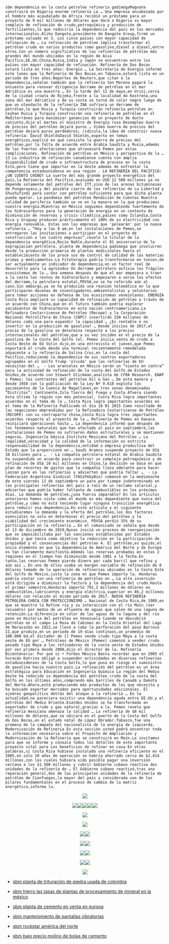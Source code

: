
```
sbm dependencia en la costa petroleo refineria gadimogaMagnate construirá en Nigeria enorme refinería La … Una empresa encabezada por el hombre más acaudalado de Africa recibió un préstamo para un proyecto de 9 mil millones de dólares que dará a Nigeria su mayor complejo de refinación de crudo,petroquímica y producción de fertilizantes,lo que reduciría la dependencia del país en los mercados internacionales.Aliko Dangote,presidente de Dangote Group,firmó un préstamo valuado en 3. Los cinco países con mayor capacidad de refinación de … La refinación de petróleo implica transformar el petróleo crudo en varios productos como gasolina,diesel y diesel,entre otros.Con un número significativo de las refinerías de petróleo más grandes del mundo ubicadas en la región de Asia Pacífico,EE.UU.China,Rusia,India y Japón se encuentran entre los países con mayor capacidad de refinación. Refinería de Dos Bocas estará lista en tres años: Energía … La Secretaría de Energía informó este lunes que la Refinería de Dos Bocas,en Tabasco,estará lista en un periodo de tres años.Reportes de Reuters,que citan a la dependencia,señalan también que la refinería ten Morena pagará la encuesta para renovar dirigencia Derrame de petróleo en el mar Adriático es una muestra … En la tarde del 12 de mayo,en Urinj,cerca de la ciudad croata de Rijeka,frente a la localidad de Kostrena,una zona del mar Adriático y de su costa se tornó de color negro luego de que un oleoducto de la refinería INA sufriera un derrame de petróleo,lo que Rusia y Turquía construirán refinería petróleo en Ceyhan Rusia y Turquía construirán una refinería de petróleo en el Mediterráneo para maximizar ganancias de un proyecto de ducto conjunto,dijo el martes el ministro de Energía ruso Desempleo Guerra de precios del petróleo dejará puros … Video Guerra de precios del petróleo dejará puros perdedores; ridícula,la idea de construir nueva refinería: David ShieldsDavid Shields,experto en temas energéticos,explicó en qué consiste la guerra de precios del petróleo,por la falta de acuerdo entre Arabia Saudita y Rusia,además de las fuertes afectaciones que atravesará Pemex por estas complicaciones. Refinación de petróleo en México y perspectiva de la … 13 La industria de refinación canadiense cuenta con amplia disponibilidad de crudo e infraestructura de proceso en la costa Este,pero tiene que importar en la Oeste además de enfrentar la competencia estadounidense en esa región . LA REFINERÍA DEL PACÍFICO: ¿UN CUENTO CHINO? La suerte del más grande proyecto energético del país,la Refinería del Pacífico,avaluado en USD 12 500 millones ya no depende solamente del petróleo del ITT,sino de las arenas bituminosas de Pungarayacu,y del posible cierre de las refinerías de La Libertad y Shushufindi para contar con petróleo suficiente para que dicha planta pueda operar. La pandemia del petróleo Rendición de Cuentas Nuestra calidad de periferia también se ve en la manera en la que producimos nuestra energía.Mientras en México seguimos dependiendo fuertemente de los hidrocarburos para la generación de energía en un contexto de disminución de reservas y crisis climática,países como Islandia,Costa Rica y Uruguay producen prácticamente el 100% de su electricidad con energía renovable. Estas son las empresas que 'pelearán' por la nueva refinería … “Hoy a las 9 am,en las instalaciones de Pemex,se entregaron las invitaciones a participar en el proyecto de construcción a las cuatro empresas”,reveló la titular de la dependencia energética,Rocío Nahle,durante el 81 aniversario de la expropiación petrolera. planta de dependencia gadimoga que involucren desde la producción primaria de plantas medicinales hasta el establecimiento de los proce sos de control de calidad de las materias primas y medicamentos.La Fitoterapia podría transformarse en tonces,de ser actualmente un indicador de dependencia,en un factor real de desarrollo para la agroindus Un derrame petrolero asfixia los frágiles ecosistemas de la … Una semana después de que el mar empezara a traer a la costa los restos de hidrocarburo y empezaron a verse los efectos del derrame,la petrolera estatal,PDVSA,no se ha referido aún al caso.Sin embargo,ya se ha producido una reunión telemática en la que participaron decenas de investigadores,ambientalistas y voluntarios para tomar acciones en defensa de los ecosistemas venezolanos. ENERGÍA Costa Rica ampliará su capacidad de refinación de petróleo a través de un acuerdo con China,que en el futuro también podría explorar yacimientos de hidrocarburos en esta nación centroamericana.La Refinadora Costarricense de Petróleo (Recope) y la Corporación Nacional Petrolífera de China (CNPC) invertirán 150 millones de dólares cada una para expandir la capacidad … ¿Es rentable o no invertir en la producción de gasolina? … Desde inicios de 2017,el precio de la gasolina se determina respecto a los precios internacionales del petróleo,que a su vez inciden en el precio de la gasolina de la Costa del Golfo (el. Pemex inicia venta de crudo a Costa Oeste de EU Volin dijo,en una entrevista el jueves,que Pemex exportará el crudo desde una terminal recientemente remodelada adyacente a la refinería de Salina Cruz,en la costa del Pacífico,reduciendo la dependencia de sus centros exportadores agrupados en el Golfo Trump 'olvida' que las refinerías de EU necesitan del …  · Los aranceles en México serán un “viento en contra” para la actividad de refinación de la costa del Golfo de Estados Unidos,de acuerdo con Stewart Glickman,analista de CFRA Research. ENAP y Pemex; los contrastes del petróleo Oil & Gas … De esta manera y desde 1950 con la publicación de la Ley Nº 9.618 explota los yacimientos de la Cuenca de Magallanes,en tres zonas denominadas “Distritos”: Continente,Isla Tierra del Fuego y Costa Afuera siendo ésta última la región con más potencial. Costa Rica logra importantes acuerdos en el tema de la … Costa Rica logra importantes acuerdos en el tema de la Refinería Publicado el día 16 01 2015 Como resultado de las negociones emprendidas por la Refinadora Costarricense de Petróleo (RECOPE) con su contraparte china,Costa Rica logra tres importantes acuerdos respecto al proyecto de la … Refinería de Pemex en Oaxaca reiniciará operaciones hasta … La dependencia informó que después de los fenómenos naturales que han afectado al país en septiembre,las instalaciones de Pemex no sufrieron daños estructurales y se mantienen seguras. Ingeniería básica Instituto Mexicano del Petróleo … La legalidad,veracidad y la calidad de la información es estricta responsabilidad de la dependencia,entidad o empresa productiva del Estado que la proporcionó en … Saudi Aramco suspende proyecto de US$ 10 billones para …  · La compañía petrolera estatal de Arabia Saudita ha suspendido un acuerdo para construir un complejo petroquímico y de refinación de US$ 10 mil millones en China,la decisión se basa en que plan de recortes de gastos que la compañía lleva adelante para hacer Lanzan paro en las refinerías y advierten que podría faltar …  · La Federación Argentina Sindical (FASiPeGyBio) comenzó en la medianoche de este viernes 11 de septiembre un paro por tiempo indeterminado en las principales refinerías del país a raíz de un reclamo salarial,y advierten que podría haber faltante de combustibles en los próximos días. La demanda de petróleo,¿una fuerza imparable? En los artículos anteriores hemos visto cómo el mundo es más dependiente que nunca del petróleo,y cómo no está teniendo lugar ninguna transición energética para reducir esa dependencia.En este artículo y el siguiente estudiaremos la demanda y la oferta del petróleo,los dos factores esenciales no solo en determinar el precio del petróleo y la viabilidad del crecimiento económico. PDVSA perdió 35% de su participación en la refinería … En el comunicado se señala que desde el 13 de diciembre de 2019,Nynas inició un proceso de reorganización que se imposibilitaba por las sanciones establecidas por Estados Unidos y que tenía como objetivo la reducción en la participación de propiedad y el consecuencias del petroleo 4. El petróleo,es quizás,el único elemento en que la dependencia de América del Norte y de Europa es tan claramente manifiesta.Además las reservas probadas en estas 2 regiones en el tiempo han disminuido desde 1981 a la fecha.En tanto,las reservas Pemex pierde dinero por cada barril que refina y aún así … En uno de ellos usaba un margen variable de refinación de 8 dólares tomado de la operación de refinerías ubicadas en la Costa Este del Golfo de México,justo la zona en que Pemex importa la. Honduras podría contar con una refinería de petróleo en … La alta inversión está dirigida a disminuir la factura y la dependencia del crudo.Hasta el primer semestre,Honduras importó 791,2 millones de dólares en combustibles,lubricantes y energía eléctrica,superior en 86,2 millones dólares con relación al mismo período de 2017. NUEVA REFINERÍA PETROLERA CHOCA CON PROTECCIONISMO … Nacional de Costa Rica,de 1989,en que se muestra la Refine ría y su interacción con el río Moín (ver recuadro) por medio de un efluente de aguas que salen de una laguna de retención.La diferencia en color de las aguas de la laguna y del río pone en Historia del petróleo en Venezuela Cuando se descubrió petróleo en el campo La Rosa de Cabimas en la Costa Oriental del Lago de Maracaibo en 1922,se llevó a cabo la perforación del pozo Barroso II,que produjo,en un período de 19 días continuos,un promedio de 100.000 bd,el dictador de [] Pemex vende crudo tipo Maya a la costa oeste de EU por … Petróleos de México (Pemex) comenzó a vender crudo pesado tipo Maya a los refinadores de la costa oeste de Estados Unidos por vez primera desde 2008,dijo el director de la. Refinería Bicentenario: Por qué sí • Forbes México Basta recordar que en 2005 el huracán Katrina obligó a suspender actividades en diversas refinerías estadounidenses de la Costa Golfo,lo que puso en riesgo el suministro de gasolina hacia nuestro país.La refinación del petróleo es un área estratégica para Educación en Ingeniería Química La región del Medio Oeste ha reducido su dependencia del petróleo crudo de la costa del Golfo en los últimos años,comprando más barriles de Canadá y Dakota del Norte.Ahora,está produciendo más productos de los que necesita y ha buscado exportar mercados para oportunidades adicionales. El ajedrez geopolítico detrás del ataque a la refinería … En la actualidad,no pareciera existir una dependencia aguda entre EE.UU.y el petróleo del Medio Oriente.Esatdos Unidos se ha transformado en exportador de crudo y gas natural,gracias a la. Pemex revela que refinería mexicana amenaza la calidad … La refinería de $8 mil millones de dólares,que se ubicará en el puerto de la Costa del Golfo de Dos Bocas,en el estado natal de López Obrador,Tabasco,fue una promesa de la campaña del nacionalista de la energía de izquierda. Modernización de Refinería En esta sección usted podrá encontrar toda la información necesaria sobre el Proyecto de Ampliación y Modernización de la Refinería que se construirá en Moín.Le invitamos para que se informe y conozca todos los detalles de este importante proyecto vital para Los beneficios de refinar en casa En otras palabras,si Costa Rica hubiese instalado una refinería eficiente en el 2005,en solo 10 años de operación se habría ahorrado cerca de $2.414 millones,con los cuales hubiera sido posible pagar una inversión cercana a los $1.500 millones y cubrir Gobierno cubano reactiva dos unidades de la refinería de … El Gobierno cubano reactivó,tras una reparación general,dos de las principales unidades de la refinería de petróleo de Cienfuegos,la mayor del país y considerada uno de los pilares fundamentales en el proceso de cambio de la matriz energética,informa la. 
```

<div align="center">

<a href="https://es-crusher.shibang-china.com/github&k=sbm+dependencia+en+la+costa+petroleo+refineria+gadimoga"><img src="https://static.shibang-china.com/es/crusher/logo.jpg"></a>

<a href="https://es-crusher.shibang-china.com/github&k=sbm+dependencia+en+la+costa+petroleo+refineria+gadimoga"><img src="https://static.shibang-china.com/es/crusher/index.jpg"></a><a href="https://es-crusher.shibang-china.com/material.htmlgithub&k=sbm+dependencia+en+la+costa+petroleo+refineria+gadimoga"><img src="https://static.shibang-china.com/es/crusher/material.jpg"></a><a href="https://es-crusher.shibang-china.com/application.htmlgithub&k=sbm+dependencia+en+la+costa+petroleo+refineria+gadimoga"><img src="https://static.shibang-china.com/es/crusher/application.jpg"></a><a href="https://es-crusher.shibang-china.com/aboutus.htmlgithub&k=sbm+dependencia+en+la+costa+petroleo+refineria+gadimoga"><img src="https://static.shibang-china.com/es/crusher/aboutus.jpg"></a><a href="https://es-crusher.shibang-china.com/contact.htmlgithub&k=sbm+dependencia+en+la+costa+petroleo+refineria+gadimoga"><img src="https://static.shibang-china.com/es/crusher/contact.jpg"></a>

<a href="https://es-crusher.shibang-china.com/github&k=sbm+dependencia+en+la+costa+petroleo+refineria+gadimoga"><img src="https://static.shibang-china.com/es/crusher/banner.jpg"></a>

<a href="https://swt.shibang-china.com/github&k=sbm+dependencia+en+la+costa+petroleo+refineria+gadimoga"><img src="https://static.shibang-china.com/es/crusher/text.jpg"></a>

<a href="https://swt.shibang-china.com/github&k=sbm+dependencia+en+la+costa+petroleo+refineria+gadimoga"><img src="https://static.shibang-china.com/es/crusher/chat.jpg"></a><a href="https://es-crusher.shibang-china.com/contact.htmlgithub&k=sbm+dependencia+en+la+costa+petroleo+refineria+gadimoga"><img src="https://static.shibang-china.com/es/crusher/message.jpg"></a>

<a href="https://es-crusher.shibang-china.com/products/pe.htmlgithub&k=sbm+dependencia+en+la+costa+petroleo+refineria+gadimoga"><img src="https://static.shibang-china.com/es/crusher/pe.jpg"></a><a href="https://es-crusher.shibang-china.com/products/pf.htmlgithub&k=sbm+dependencia+en+la+costa+petroleo+refineria+gadimoga"><img src="https://static.shibang-china.com/es/crusher/pf.jpg"></a>

<a href="https://es-crusher.shibang-china.com/products/hpt.htmlgithub&k=sbm+dependencia+en+la+costa+petroleo+refineria+gadimoga"><img src="https://static.shibang-china.com/es/crusher/hpt.jpg"></a><a href="https://es-crusher.shibang-china.com/products/vsi.htmlgithub&k=sbm+dependencia+en+la+costa+petroleo+refineria+gadimoga"><img src="https://static.shibang-china.com/es/crusher/vsi.jpg"></a>

<a href="https://es-crusher.shibang-china.com/products/klv.htmlgithub&k=sbm+dependencia+en+la+costa+petroleo+refineria+gadimoga"><img src="https://static.shibang-china.com/es/crusher/klv.jpg"></a><a href="https://es-crusher.shibang-china.com/products/portable.htmlgithub&k=sbm+dependencia+en+la+costa+petroleo+refineria+gadimoga"><img src="https://static.shibang-china.com/es/crusher/portable.jpg"></a>

<a href="https://swt.shibang-china.com/github&k=sbm+dependencia+en+la+costa+petroleo+refineria+gadimoga"><img src="https://static.shibang-china.com/es/crusher/case.jpg"></a>

</div>


* [sbm planta de trituración de piedra usada de colombia](sbm%20planta%20de%20trituraci%C3%B3n%20de%20piedra%20usada%20de%20colombia.md)

* [sbm hierro las tasas de plantas de procesamiento de mineral en la méxico](sbm%20hierro%20las%20tasas%20de%20plantas%20de%20procesamiento%20de%20mineral%20en%20la%20m%C3%A9xico.md)

* [sbm planta de cemento en venta en europa](sbm%20planta%20de%20cemento%20en%20venta%20en%20europa.md)

* [sbm mantenimiento de pantallas vibratorias](sbm%20mantenimiento%20de%20pantallas%20vibratorias.md)

* [sbm rockstar américa del norte](sbm%20rockstar%20am%C3%A9rica%20del%20norte.md)

* [sbm bajo precio molino de bolas de cemento](sbm%20bajo%20precio%20molino%20de%20bolas%20de%20cemento.md)